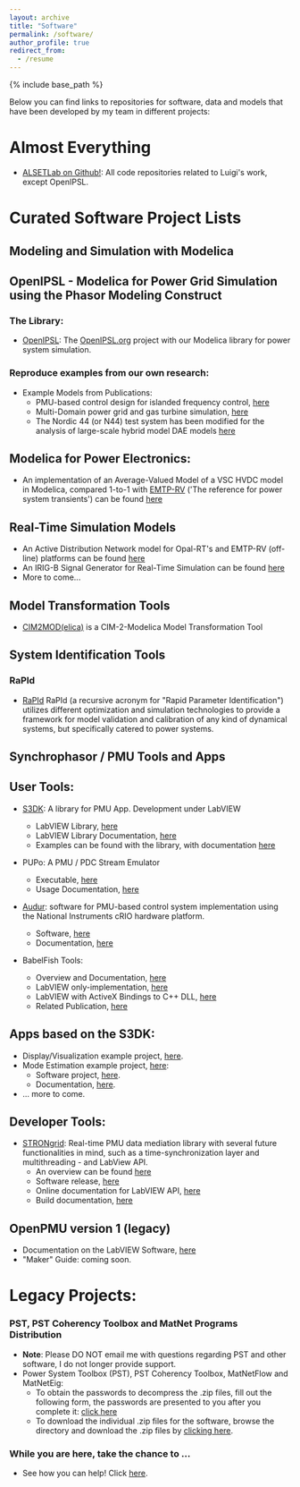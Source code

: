 ```yaml
---
layout: archive
title: "Software"
permalink: /software/
author_profile: true
redirect_from:
  - /resume
---
```

{% include base_path %}

Below you can find links to repositories for software, data and models that have been developed by my team in different projects:

# Almost Everything
  - [ALSETLab on Github!](https://github.com/ALSETLab): All code repositories related to Luigi's work, except OpenIPSL.

# Curated Software Project Lists


## Modeling and Simulation with Modelica

## OpenIPSL - Modelica for Power Grid Simulation using the Phasor Modeling Construct
### The Library:
  - [OpenIPSL](http://openipsl.org): The [OpenIPSL.org](http://openipsl.org) project with our Modelica library for power system simulation.

### Reproduce examples from our own research:
  - Example Models from Publications:
    - PMU-based control design for islanded frequency control, [here](https://github.com/ALSETLab/2018_AmericanModelicaConf_PMUBasedIslanding)
    - Multi-Domain power grid and gas turbine simulation, [here](https://github.com/ALSETLab/2018_AmericanModelicaConf_PowerGrid_plus_PowerSystems)
    - The Nordic 44 (or N44) test system has been modified for the analysis of large-scale hybrid model DAE models [here](https://github.com/ALSETLab/2019_Modelica_Conf_DAESolvers4LargeHybridModels)

## Modelica for Power Electronics:
  - An implementation of an Average-Valued Model of a VSC HVDC model in Modelica, compared 1-to-1 with [EMTP-RV](http://emtp.com) ('The reference for power system transients') can be found [here](https://github.com/ALSETLab/2017_ModelicaConf_VSC-HVDC_AVM_Model)

## Real-Time Simulation Models
  - An Active Distribution Network model for Opal-RT's and EMTP-RV (off-line) platforms can be found [here](https://github.com/ALSETLab/ADN-RT-EMTP-Model)
  - An IRIG-B Signal Generator for Real-Time Simulation can be found [here](https://github.com/ALSETLab/IRIG-B_for_RT)
  - More to come...

## Model Transformation Tools
  - [CIM2MOD(elica)](https://github.com/ALSETLab/cim2modelica) is a CIM-2-Modelica Model Transformation Tool

## System Identification Tools
### RaPId
  - [RaPId](https://github.com/ALSETLab/RaPId) RaPId (a recursive acronym for "Rapid Parameter Identification") utilizes different optimization and simulation technologies to provide a framework for model validation and calibration of any kind of dynamical systems, but specifically catered to power systems.

## Synchrophasor / PMU Tools and Apps

## User Tools:
- [S3DK](https://alsetlab.github.io/S3DK/): A library for PMU App. Development under LabVIEW
  - LabVIEW Library, [here](https://github.com/ALSETLab/S3DK)
  - LabVIEW Library Documentation, [here](https://alsetlab.github.io/S3DK/docs/S3DK_Utilities_VI_Overview.html)
  - Examples can be found with the library, with documentation [here](https://alsetlab.github.io/S3DK/docs/PDC_Reader.html)

- PUPo: A PMU / PDC Stream Emulator
  - Executable, [here](https://github.com/ALSETLab/PMU-PDC-StreamSimulator/releases)
  - Usage Documentation, [here](https://github.com/ALSETLab/PMU-PDC-StreamSimulator/blob/master/docs/Simulator_documentation.md)

- [Audur](https://github.com/ALSETLab/Audur): software for PMU-based control system implementation using the National Instruments cRIO hardware platform.
  - Software, [here](https://github.com/ALSETLab/Audur)
  - Documentation, [here](https://www.sciencedirect.com/science/article/pii/S2352711018301730?via%3Dihub)

- BabelFish Tools:
  - Overview and Documentation, [here](https://doi.org/10.1016/j.softx.2017.08.002)
  - LabVIEW only-implementation, [here](https://github.com/ALSETLab/BabelFish/releases/tag/v1.1.0)
  - LabVIEW with ActiveX Bindings to C++ DLL, [here](https://github.com/ALSETLab/BabelFish/tree/master/BabelFish%20V1)
  - Related Publication, [here](https://ieeexplore.ieee.org/document/7131910?arnumber=7131910)

## Apps based on the S3DK:
- Display/Visualization example project, [here](https://github.com/ALSETLab/S3DK-SynchrophasorDisplay).
- Mode Estimation example project, [here](https://github.com/ALSETLab/Ambient-Mode-Estimator):
  - Software project, [here](https://github.com/ALSETLab/Ambient-Mode-Estimator/releases/tag/v0.1-beta).
  - Documentation, [here](https://github.com/ALSETLab/Ambient-Mode-Estimator/blob/master/docs/Main_v1.1.md).
- ... more to come.

## Developer Tools:
- [STRONgrid](https://github.com/ALSETLab/S3DK-STRONGgrid): Real-time PMU data mediation library with several future functionalities in mind, such as a time-synchronization layer and multithreading - and LabView API.
  - An overview can be found [here](http://www.sciencedirect.com/science/article/pii/S2352711018301705)
  - Software release, [here](https://github.com/ALSETLab/S3DK-STRONGgrid/releases)
  - Online documentation for LabVIEW API, [here](https://alsetlab.github.io/S3DK/docs/STRONGgrid_DLL_Overview.html)
  - Build documentation, [here](https://alsetlab.github.io/S3DK/docs/Stronggrid.html)

## OpenPMU version 1 (legacy)
- Documentation on the LabVIEW Software, [here](https://alsetlab.github.io/S3DK/docs/Code_Flow_Chart.html)
- "Maker" Guide: coming soon.

# Legacy Projects:

### PST, PST Coherency Toolbox and MatNet Programs Distribution
- **Note**: Please DO NOT email me with questions regarding PST and other software, I do not longer provide support.
- Power System Toolbox (PST), PST Coherency Toolbox, MatNetFlow and MatNetEig:
  - To obtain the passwords to decompress the .zip files, fill out the following form, the passwords are presented to you after you complete it: [click here](https://forms.gle/q4qrUYKMXUb7SiCS8)
  - To download the individual .zip files for the software, browse the directory and download the .zip files by [clicking here](https://ecse.rpi.edu/~vanfrl/documents/pst_etal/).


### While you are here, take the chance to ...
  - See how you can help! Click [here](https://alsetlab.github.io/donate/).
